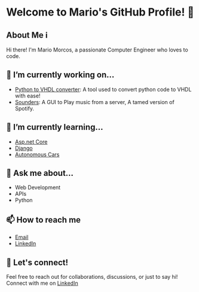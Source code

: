 # Welcome to Mario's GitHub Profile! 👋

## About Me ℹ️

Hi there! I'm Mario Morcos, a passionate Computer Engineer who loves to code. 

## 🔭 I’m currently working on...

- [Python to VHDL converter](https://github.com/mmm12344/Python-to-vhdl-converter): A tool used to convert python code to VHDL with ease!
- [Sounders](https://github.com/mmm12344/Sounders): A GUI to Play music from a server, A tamed version of Spotify.

## 🌱 I’m currently learning...

- [Asp.net Core](https://learn.microsoft.com/en-us/aspnet/core/?view=aspnetcore-8.0)
- [Django](https://docs.djangoproject.com/en/5.0/)
- [Autonomous Cars](https://en.wikipedia.org/wiki/Self-driving_car)

## 💬 Ask me about...

- Web Development
- APIs
- Python

## 📫 How to reach me

- [Email](mailto:mariomorcoswassily@gmail.com)
- [LinkedIn](https://www.linkedin.com/in/mario-morcos-11577b21a)

## 🤝 Let's connect!

Feel free to reach out for collaborations, discussions, or just to say hi! Connect with me on [LinkedIn](https://www.linkedin.com/in/mario-morcos-11577b21a)

